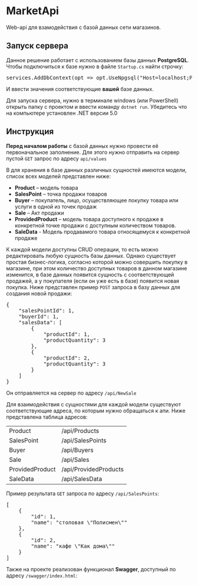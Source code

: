 # MarketApi
<p>Web-api для взамодействия с базой данных сети магазинов.</p>
<h2>Запуск сервера</h2>
<p>Данное решение работает с использованием базы данных <b>PostgreSQL</b>. Чтобы подключиться к базе нужно в файле <code>Startup.cs</code> найти строчку:
<pre>services.AddDbContext<ApplicationContext>(opt => opt.UseNpgsql("Host=localhost;Port=5432;Database=MarketDB;Username=postgres;Password=PostgresTest"));</pre>
<p>И ввести значения соответствующие <b>вашей</b> базе данных.</p>
<p>Для запуска сервера, нужно в терминале windows (или PowerShell) открыть папку с проектом и ввести команду <code>dotnet run</code>.
Убедитесь что на компьютере установлен .NET версии 5.0</p>
<h2>Инструкция</h2>
<p><b>Перед началом работы</b> с базой данных нужно провести её первоначальное заполнение. Для этого нужно отправить на сервер пустой <code>GET</code> запрос по адресу <code>api/values</code></p>
<p>В для хранения в базе данных различных сущностей имеются модели, список всех моделей представлен ниже:</p>
<ul>
  <li><b>Product</b> – модель товара</li>
  <li><b>SalesPoint</b> – точка продажи товаров</li>
  <li><b>Buyer</b> – покупатель, лицо, осуществляющее покупку товара или услуги в одной из
точек продаж</li>
  <li><b>Sale</b> – Акт продажи</li>
  <li><b>ProvidedProduct</b> – модель товара доступного к продаже
в конкретной точке продажи с доступным количеством товаров.</li>
  <li><b>SaleData</b> - Модель продавамого товара относящемуся к конкретной продаже</li>
</ul>
<p>К каждой модели доступны CRUD операции, то есть можно редактировать любую сущность базы данных.
Однако существует простая бизнес-логика, согласно которой можно совершить покупку в магазине, при этом количество доступных товаров в данном магазине изменится,
в базе данных появится сущность с соответствующей продажей, а у покупателя (если он уже есть в базе) появится новая покупка.
Ниже представлен пример <code>POST</code> запроса в базу данных для создания новой продажи:</p>
<pre>
{
    "salesPointId": 1,
    "buyerId": 1,
    "salesData": [
        {
            "productId": 1,
            "productQuantity": 3
        },
        {
            "productId": 2,
            "productQuantity": 3
        }
    ]
}
</pre>
<p>Он отправляется на сервер по адресу <code>/api/NewSale</code></p>
<p>Для взаимодействия с сущностями для каждой модели существуют соответствующие адреса, по которым нужно обращаться к апи.
Ниже представлена таблица адресов:</p>
<table>
  <tr>
    <td>Product</td><td>/api/Products</td>
  </tr>
  <tr>
    <td>SalesPoint</td><td>/api/SalesPoints</td>
  </tr>
  <tr>
    <td>Buyer</td><td>/api/Buyers</td>
  </tr>
  <tr>
    <td>Sale</td><td>/api/Sales</td>
  </tr>
  <tr>
    <td>ProvidedProduct</td><td>/api/ProvidedProducts</td>
  </tr>
  <tr>
    <td>SaleData</td><td>/api/SalesData</td>
  </tr>
</table>
<p>Пример результата <code>GET</code> запроса по адресу <code>/api/SalesPoints</code>:</p>
<pre>
[
    {
        "id": 1,
        "name": "столовая \"Полисмен\""
    },
    {
        "id": 2,
        "name": "кафе \"Как дома\""
    }
]
</pre>
<p>Также на проекте реализован функционал <b>Swagger</b>, доступный по адресу <code>/swagger/index.html</code>:</p>
